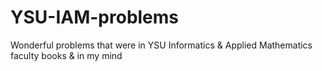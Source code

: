 # YSU-IAM-problems
Wonderful problems that were in YSU Informatics &amp; Applied Mathematics faculty books & in my mind
